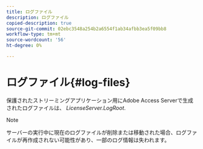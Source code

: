 ```yaml
---
title: ログファイル
description: ログファイル
copied-description: true
source-git-commit: 02ebc3548a254b2a6554f1ab34afbb3ea5f09bb8
workflow-type: tm+mt
source-wordcount: '56'
ht-degree: 0%

---
```


# ログファイル{#log-files}

保護されたストリーミングアプリケーション用にAdobe Access Serverで生成されたログファイルは、 *LicenseServer.LogRoot*.

>[!NOTE]
>
>サーバーの実行中に現在のログファイルが削除または移動された場合、ログファイルが再作成されない可能性があり、一部のログ情報は失われます。
